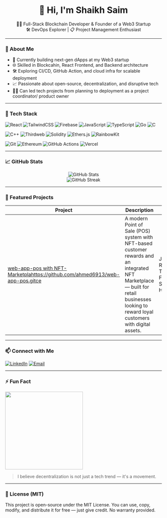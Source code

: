 
<h1 align="center">👋 Hi, I'm Shaikh Saim</h1>
<p align="center">
  🧑‍💻 Full-Stack Blockchain Developer & Founder of a Web3 Startup <br>
  🛠️ DevOps Explorer | 📋 Project Management Enthusiast
</p>

---

### 🚀 About Me

- 🔭 Currently building next-gen dApps at my Web3 startup
- 🌐 Skilled in Blockcahin, React Frontend, and Backend architecture
- 🛠️ Exploring CI/CD, GitHub Action, and cloud infra for scalable deployment
- 📈 Passionate about open-source, decentralization, and disruptive tech
- 🧑‍💻 Can led tech projects from planning to deployment as a project coordinator/ product owner

---

### 🧠 Tech Stack

![React](https://img.shields.io/badge/React-20232A?style=for-the-badge&logo=react&logoColor=61DAFB)
![TailwindCSS](https://img.shields.io/badge/TailwindCSS-0EA5E9?style=for-the-badge&logo=tailwind-css&logoColor=white)
![Firebase](https://img.shields.io/badge/Firebase-FFCA28?style=for-the-badge&logo=firebase&logoColor=black)
![JavaScript](https://img.shields.io/badge/JavaScript-F7DF1E?style=for-the-badge&logo=javascript&logoColor=black)
![TypeScript](https://img.shields.io/badge/TypeScript-3178C6?style=for-the-badge&logo=typescript&logoColor=white)
![Go](https://img.shields.io/badge/Go-%2300ADD8.svg?style=for-the-badge&logo=go&logoColor=white)
![C](https://img.shields.io/badge/C-00599C?style=for-the-badge&logo=c&logoColor=white)

![C++](https://img.shields.io/badge/C++-00599C?style=for-the-badge&logo=c%2B%2B&logoColor=white)
![Thirdweb](https://img.shields.io/badge/Thirdweb-000000?style=for-the-badge&logo=data:image/svg+xml;base64,PHN2ZyB3aWR0aD0iMjEiIGhlaWdodD0iMjEiIHZpZXdCb3g9IjAgMCAyMSAyMSIgZmlsbD0ibm9uZSIgeG1sbnM9Imh0dHA6Ly93d3cudzMub3JnLzIwMDAvc3ZnIj4KPHBhdGggZD0iTTEwLjM0NCAwTDcuODQ2IDYuMDc1TDEwLjY4NiAxMi4yODZIMTQuNzVMMTAuMzQ0IDBaTTEwLjY5NyAxMi4yODZMNy45MzUgOC4wMDFMMS4zNzUgMjAuNzVIMTAuNjk3VjEyLjI4NlpNMTIuNTg3IDEyLjI4NkwxNS4zNDggMTYuNTYxTDIxLjkwOSAwLjgxNUgxMi41ODdWMTIuMjg2WiIgZmlsbD0iI0ZGRiIvPgo8L3N2Zz4=&logoColor=white)
![Solidity](https://img.shields.io/badge/Solidity-363636?style=for-the-badge&logo=solidity&logoColor=white)
![Ethers.js](https://img.shields.io/badge/Ethers.js-3C3C3D?style=for-the-badge&logo=ethereum&logoColor=white)
![RainbowKit](https://img.shields.io/badge/RainbowKit-8B5CF6?style=for-the-badge&logo=rainbow&logoColor=white)

![Git](https://img.shields.io/badge/Git-F05032?style=for-the-badge&logo=git&logoColor=white)
![Ethereum](https://img.shields.io/badge/Ethereum-3C3C3D?style=for-the-badge&logo=ethereum&logoColor=white)
![GitHub Actions](https://img.shields.io/badge/GitHub_Actions-2088FF?style=for-the-badge&logo=github-actions&logoColor=white)
![Vercel](https://img.shields.io/badge/Vercel-000000?style=for-the-badge&logo=vercel&logoColor=white)

---

### 📈 GitHub Stats

<p align="center">
  <img src="https://github-readme-stats.vercel.app/api?username=shaikhsaim&show_icons=true&theme=radical" alt="GitHub Stats" />
  <br />
  <img src="https://github-readme-streak-stats.herokuapp.com/?user=shaikhsaim&theme=radical" alt="GitHub Streak" />
</p>

---

### 🧪 Featured Projects

| Project | Description | Tech |
|--------|-------------|------|
| [web-app-pos with NFT-Marketplahttps://github.com/ahmed6913/web-app-pos.gitce]() | A modern Point of Sale (POS) system with NFT-based customer rewards and an integrated NFT Marketplace — built for retail businesses looking to reward loyal customers with digital assets. | Javascript, React, TailwindCSS, Firebase, Solidity, Hardhat | Firebase Hosting 


---

### 📫 Connect with Me

[![LinkedIn](https://img.shields.io/badge/LinkedIn-blue?style=for-the-badge&logo=linkedin)](https://www.linkedin.com/in/saim-ahmed-5903a0339)
[![Email](https://img.shields.io/badge/Email-D14836?style=for-the-badge&logo=gmail&logoColor=white)](mailto:ahmedshaikh777121@gmail.com)

---

### ⚡ Fun Fact

<img src="https://media.giphy.com/media/26ufdipQqU2lhNA4g/giphy.gif" width="250"/>

> I believe decentralization is not just a tech trend — it's a movement.

---

### 📜 License (MIT)

This project is open-source under the MIT License.
You can use, copy, modify, and distribute it for free — just give credit.
No warranty provided.
